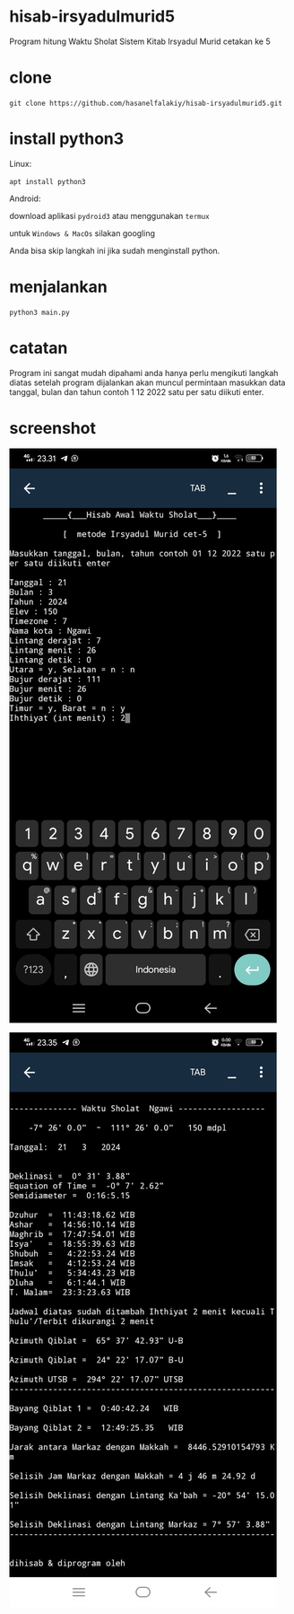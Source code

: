 # hisab-irsyadulmurid5
Program hitung Waktu Sholat Sistem Kitab Irsyadul Murid cetakan ke 5

# clone 
`git clone https://github.com/hasanelfalakiy/hisab-irsyadulmurid5.git`

# install python3
Linux:

`apt install python3`

Android:

download aplikasi `pydroid3` atau menggunakan `termux`

untuk `Windows & MacOs` silakan googling

Anda bisa skip langkah ini jika sudah menginstall python.

# menjalankan 
`python3 main.py`

# catatan 
Program ini sangat mudah dipahami anda hanya perlu mengikuti langkah diatas setelah program dijalankan akan muncul permintaan masukkan data tanggal, bulan dan tahun contoh 1 12 2022 satu per satu diikuti enter.

# screenshot 
![image](https://github.com/hasanelfalakiy/hisab-irsyadulmurid5/blob/main/screenshot/Screenshot_1.jpg)

![image](https://github.com/hasanelfalakiy/hisab-irsyadulmurid5/blob/main/screenshot/Screenshot_2.jpg)
